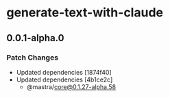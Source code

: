 # generate-text-with-claude

## 0.0.1-alpha.0

### Patch Changes

- Updated dependencies [1874f40]
- Updated dependencies [4b1ce2c]
  - @mastra/core@0.1.27-alpha.58
